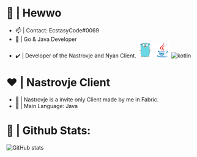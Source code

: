 # 💜 | Hewwo
- 📫 | Contact: EcstasyCode#0069
- 📖 | Go & Java Developer
- ✔️ | Developer of the Nastrovje and Nyan Client.
<img src="https://raw.githubusercontent.com/devicons/devicon/master/icons/go/go-original.svg" alt="go" width="40" height="40"/> <img src="https://raw.githubusercontent.com/devicons/devicon/master/icons/java/java-original.svg" alt="java" width="40" height="40"/> <img src="https://www.vectorlogo.zone/logos/kotlinlang/kotlinlang-icon.svg" alt="kotlin" width="40" height="40"/>

# ❤️ | Nastrovje Client
- 💉 | Nastrovje is a invite only Client made by me in Fabric.
- 📝 | Main Language: Java


# 🖤 | Github Stats:
![GitHub stats](https://github-readme-stats.vercel.app/api?username=ecstasycode&show_icons=true&layout=compact)
